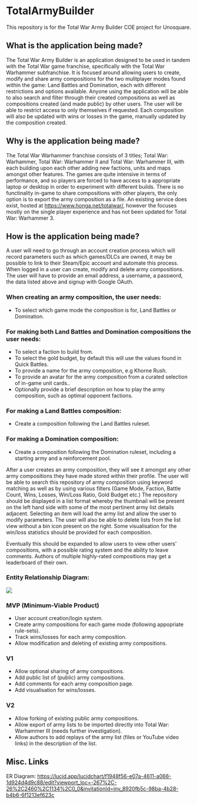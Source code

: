 # TotalArmyBuilder

This repository is for the Total War Army Builder COE project for Unosquare.

## What is the application being made?

The Total War Army Builder is an application designed to be used in tandem with the Total War game franchise, specifically with the Total War Warhammer subfranchise. It is focused around allowing users to create, modify and share army compositions for the two mulitplayer modes found within the game: Land Battles and Domination, each with different restrictions and options available. Anyone using the application will be able to also search and filter through their created compositions as well as compositions created (and made public) by other users. The user will be able to restrict access to only themselves if requested. Each composition will also be updated with wins or losses in the game, manually updated by the composition created.

## Why is the application being made?
The Total War Warhammer franchise consists of 3 titles; Total War: Warhammer, Total War: Warhammer II and Total War: Warhammer III, with each building upon each other adding new factions, units and maps amongst other features. The games are quite intensive in terms of performance, and so players are forced to have access to a appropriate laptop or desktop in order to experiment with different builds. There is no functinality in-game to share compositions with other players, the only option is to export the army composition as a file. An existing service does exist, hosted at https://www.honga.net/totalwar/, however the focuses mostly on the single player experience and has not been updated for Total War: Warhammer 3. 

## How is the application being made?

A user will need to go through an account creation process which will record parameters such as which games/DLCs are owned, it may be possible to link to their Steam/Epic account and automate this process. When logged in a user can create, modify and delete army compositions. The user will have to provide an email address, a username, a password, the data listed above and signup with Google OAuth.

### When creating an army composition, the user needs:
* To select which game mode the composition is for, Land Battles or Domination.

### For making both Land Battles and Domination compositions the user needs:
* To select a faction to build from.
* To select the gold budget, by default this will use the values found in Quick Battles.
* To provide a name for the army composition, e.g Khorne Rush.
* To provide an avatar for the army composition from a curated selection of in-game unit cards..
* Optionally provide a brief description on how to play the army composition, such as optimal opponent factions.

### For making a Land Battles composition:
* Create a composition following the Land Battles ruleset.

### For making a Domination composition:
* Create a composition following the Domination ruleset, including a starting army and a reinforcement pool.

After a user creates an army composition, they will see it amongst any other army compositions they have made stored within their profile. The user will be able to search this repository of army composition using keyword matching as well as by using various filters (Game Mode, Faction, Battle Count, Wins, Losses, Win/Loss Ratio, Gold Budget etc.) The repository should be displayed in a list format whereby the thumbnail will be present on the left hand side with some of the most pertinent army list details adjacent. Selecting an item will load the army list and allow the user to modify parameters. The user will also be able to delete lists from the list view without a bin icon present on the right. Some visualisation for the win/loss statistics should be provided for each composition.

Eventually this should be expanded to allow users to view other users' compositions, with a possible rating system and the ability to leave comments. Authors of multiple highly-rated compositions may get a leaderboard of their own.

### Entity Relationship Diagram:

[![](https://mermaid.ink/img/pako:eNqFkUEOgjAQRa_SzNp4gO4qYEKiYABdNTETGJQEiillYcS7WwwaRQxdTWfeb-fn3yCtMwIOpN0CTxorqdj77GMvYl23XHYdc8LtLoz9xA8DxlmqCQ01n_AnMGj2gZ_EPV0rg4Waw8VBJCKy_Bnn0LVwhk0m2OPGE64XrUIRudPrj0S9zynR0_8P_fp7ZHL85rM940yq79u_CWOwgIp0hUVmw7r1MwnmTBVJ4LbMKMe2NBKkulsUW1PHV5UCN7qlBbSXzMY1JAw8x7Kh-wN_B4tT?type=png)](https://mermaid.live/edit#pako:eNqFkUEOgjAQRa_SzNp4gO4qYEKiYABdNTETGJQEiillYcS7WwwaRQxdTWfeb-fn3yCtMwIOpN0CTxorqdj77GMvYl23XHYdc8LtLoz9xA8DxlmqCQ01n_AnMGj2gZ_EPV0rg4Waw8VBJCKy_Bnn0LVwhk0m2OPGE64XrUIRudPrj0S9zynR0_8P_fp7ZHL85rM940yq79u_CWOwgIp0hUVmw7r1MwnmTBVJ4LbMKMe2NBKkulsUW1PHV5UCN7qlBbSXzMY1JAw8x7Kh-wN_B4tT)

### MVP (Minimum-Viable Product)
* User account creation/login system.
* Create army compositions for each game mode (following appopriate rule-sets).
* Track wins/losses for each army composition.
* Allow modification and deleting of existing army compositions.

### V1
* Allow optional sharing of army compositions.
* Add public list of (public) army compositions.
* Add comments for each army composition page.
* Add visualisation for wins/losses.

### V2
* Allow forking of existing public army compositions.
* Allow export of army lists to be imported directly into Total War: Warhammer III (needs further investigation).
* Allow authors to add replays of the army list (files or YouTube video links) in the description of the list.

## Misc. Links
ER Diagram: https://lucid.app/lucidchart/f1948f56-e07a-4611-a066-1d924d4d9c88/edit?viewport_loc=-267%2C-26%2C2460%2C1134%2C0_0&invitationId=inv_8920fb5c-98ba-4b28-b4b6-6f1213ef623c
